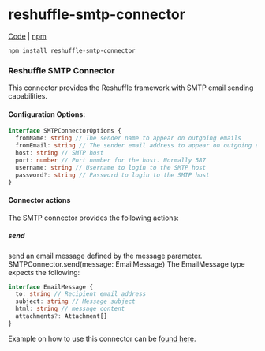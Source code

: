 # reshuffle-smtp-connector

[Code](https://github.com/reshufflehq/reshuffle-smtp-connector) |  [npm](https://www.npmjs.com/package/reshuffle-smtp-connector)

`npm install reshuffle-smtp-connector`

### Reshuffle SMTP Connector

This connector provides the Reshuffle framework with SMTP email sending capabilities.

#### Configuration Options:
```typescript
interface SMTPConnectorOptions {
  fromName: string // The sender name to appear on outgoing emails
  fromEmail: string // The sender email address to appear on outgoing emails
  host: string // SMTP host
  port: number // Port number for the host. Normally 587
  username: string // Username to login to the SMTP host
  password?: string // Password to login to the SMTP host
}
```

#### Connector actions
The SMTP connector provides the following actions:

##### send
send an email message defined by the message parameter.
SMTPConnector.send(message: EmailMessage)
The EmailMessage type expects the following:

```typescript
interface EmailMessage {
  to: string // Recipient email address
  subject: string // Message subject
  html: string // message content
  attachments?: Attachment[]
}
```

Example on how to use this connector can be [found here](https://github.com/reshufflehq/reshuffle/tree/master/examples/email).